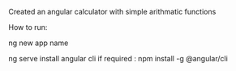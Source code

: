 Created an angular calculator with simple arithmatic functions

How to run:

ng new app name

ng serve
install angular cli if required : npm install -g @angular/cli
